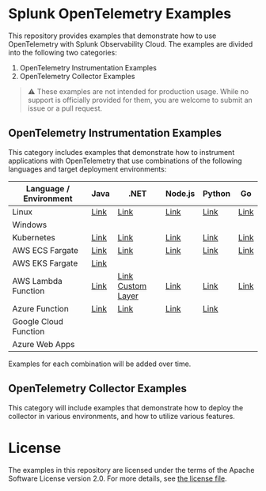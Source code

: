 # Splunk OpenTelemetry Examples

This repository provides examples that demonstrate how to use OpenTelemetry 
with Splunk Observability Cloud. The examples are divided into the following 
two categories: 

1. OpenTelemetry Instrumentation Examples
2. OpenTelemetry Collector Examples 

> :warning: These examples are not intended for production usage. While no support is officially provided for them, you are welcome to submit an issue or a pull request. 

## OpenTelemetry Instrumentation Examples

This category includes examples that demonstrate how to instrument applications 
with OpenTelemetry that use combinations of the following languages and target
deployment environments: 

| Language / Environment | Java                                           | .NET                                                                  | Node.js                                          | Python                                           | Go                                      |
|------------------------|------------------------------------------------|-----------------------------------------------------------------------|--------------------------------------------------|--------------------------------------------------|-----------------------------------------|
| Linux                  | [Link](./instrumentation/java/linux)           | [Link](./instrumentation/dotnet/linux)                                | [Link](./instrumentation/nodejs/linux)           | [Link](./instrumentation/python/linux)           | [Link](./instrumentation/go/linux)      |
| Windows                |                                                |                                                                       |                                                  |                                                  |                                         |
| Kubernetes             | [Link](./instrumentation/java/k8s)             | [Link](./instrumentation/dotnet/k8s)                                  | [Link](./instrumentation/nodejs/k8s)             | [Link](./instrumentation/python/k8s)             | [Link](./instrumentation/go/k8s)        |
| AWS ECS Fargate        | [Link](./instrumentation/java/aws-ecs)         | [Link](./instrumentation/dotnet/aws-ecs)                              | [Link](./instrumentation/nodejs/aws-ecs)         | [Link](./instrumentation/python/aws-ecs)         | [Link](./instrumentation/go/aws-ecs)    |
| AWS EKS Fargate        | [Link](./instrumentation/java/aws-eks-fargate) |                                                                       |                                                  |                                                  |                                         |
| AWS Lambda Function    | [Link](./instrumentation/java/aws-lambda)      | [Link](./instrumentation/dotnet/aws-lambda) <br> [Custom Layer](./instrumentation/dotnet/aws-lambda-with-custom-layer)                     | [Link](./instrumentation/nodejs/aws-lambda)      | [Link](./instrumentation/python/aws-lambda)      | [Link](./instrumentation/go/aws-lambda) |
| Azure Function         | [Link](./instrumentation/java/azure-functions) | [Link](./instrumentation/dotnet/azure-functions)                      | [Link](./instrumentation/nodejs/azure-functions) | [Link](./instrumentation/python/azure-functions) |                                         |
| Google Cloud Function  |                                                |                                                                       |                                                  |                                                  |                                         |
| Azure Web Apps         |                                                |                                                                       |                                                  |                                                  |                                         |

Examples for each combination will be added over time. 

## OpenTelemetry Collector Examples

This category will include examples that demonstrate how to deploy the collector 
in various environments, and how to utilize various features. 

# License

The examples in this repository are licensed under the terms of the Apache Software License version 2.0. For more details, see [the license file](./LICENSE).
